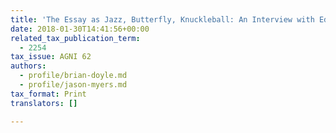 ```yaml
---
title: 'The Essay as Jazz, Butterfly, Knuckleball: An Interview with Edward Hoagland'
date: 2018-01-30T14:41:56+00:00
related_tax_publication_term:
  - 2254
tax_issue: AGNI 62
authors:
  - profile/brian-doyle.md
  - profile/jason-myers.md
tax_format: Print
translators: []

---
```

